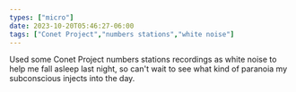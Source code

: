 ```yaml
---
types: ["micro"]
date: 2023-10-20T05:46:27-06:00
tags: ["Conet Project","numbers stations","white noise"]
---
```

Used some Conet Project numbers stations recordings as white noise to help me fall asleep last night, so can't wait to see what kind of paranoia my subconscious injects into the day.
